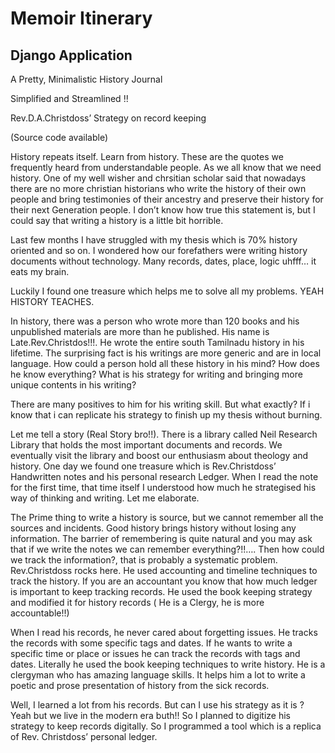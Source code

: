 # Memoir Itinerary

## Django Application

 A Pretty, Minimalistic  History Journal

Simplified and Streamlined !! 

Rev.D.A.Christdoss’ Strategy on record keeping 

(Source code available)

History repeats itself. Learn from history. These are the quotes we frequently heard from understandable people. As we all know that we need history. One of my well wisher and chrsitian scholar said that nowadays there are no more christian historians who write the history of their own people and bring testimonies of their ancestry and preserve their history for their next Generation people. I don’t know how true this statement is, but I could say that writing a history is a little bit horrible. 

Last few months I have struggled with my thesis which is 70% history oriented and so on. I wondered how our forefathers were writing history documents without technology. Many records, dates, place, logic uhfff… it eats my brain. 

Luckily I found one treasure which helps me to solve all my problems. YEAH HISTORY TEACHES.

In history, there was a person who wrote more than 120 books and his unpublished materials are more than he published. His name is Late.Rev.Christdos!!!.  He wrote the entire south Tamilnadu history in his lifetime. The surprising fact is his writings are more generic and are in local language. How could a person hold all these history in his mind? How does he know everything? What is his strategy for writing and bringing more unique contents in his writing? 

There are many positives to him for his writing skill. But what exactly? If i know that i can replicate his strategy to finish up my thesis without burning.

Let me tell a story (Real Story bro!!). There is a library called Neil Research Library that holds the most important documents and records. We eventually visit the library and boost our enthusiasm about theology and history. One day we found one treasure which is Rev.Christdoss’ Handwritten notes and his personal research Ledger. When I read the note for the first time, that time itself I understood how much he strategised his way of thinking and writing.  Let me elaborate.

The Prime thing to write a history is source, but we cannot remember all the sources and incidents. Good history brings history without losing any information. The barrier of remembering is quite natural and you may ask that if we write the notes we can remember everything?!!….  Then how could we track the information?, that is probably a systematic problem. Rev.Christdoss rocks here. He used accounting and timeline techniques to track the history. If you are an accountant you know that how much ledger is important to keep tracking records. He used the book keeping strategy and modified it for history records ( He is a Clergy, he is more accountable!!) 

When I read his records, he never cared about forgetting issues. He tracks the records with some specific tags and dates. If he wants to write a specific time or place or issues he can track the records with tags and dates. Literally he used the book keeping techniques to write history. He is a clergyman who has amazing language skills. It helps him a lot to write a poetic and prose presentation of history from the sick records. 

Well, I learned a lot from his records. But can I use his strategy as it is ? Yeah but we live in the modern era buth!! So I planned to digitize his strategy to keep records digitally. So I programmed a tool which is a replica of Rev. Christdoss’ personal ledger. 
